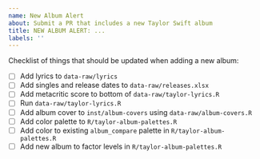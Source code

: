 ```yaml
---
name: New Album Alert
about: Submit a PR that includes a new Taylor Swift album
title: NEW ALBUM ALERT: ...
labels: ''
---
```


Checklist of things that should be updated when adding a new album:

- [ ] Add lyrics to `data-raw/lyrics`
- [ ] Add singles and release dates to `data-raw/releases.xlsx`
- [ ] Add metacritic score to bottom of `data-raw/taylor-lyrics.R`
- [ ] Run `data-raw/taylor-lyrics.R`
- [ ] Add album cover to `inst/album-covers` using `data-raw/album-covers.R`
- [ ] Add color palette to `R/taylor-album-palettes.R`
- [ ] Add color to existing `album_compare` palette in `R/taylor-album-palettes.R`
- [ ] Add new album to factor levels in `R/taylor-album-palettes.R`
